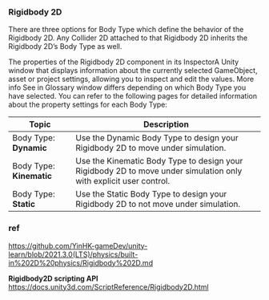 ### Rigidbody 2D

There are three options for Body Type which define the behavior of the Rigidbody 2D. Any Collider 2D attached to that Rigidbody 2D inherits the Rigidbody 2D’s Body Type as well.

 
The properties of the Rigidbody 2D component in its InspectorA Unity window that displays information about the currently selected GameObject, asset or project settings, allowing you to inspect and edit the values. More info
See in Glossary window differs depending on which Body Type you have selected. You can refer to the following pages for detailed information about the property settings for each Body Type:

| Topic | Description |
| --- | --- |
| Body Type: **Dynamic** | Use the Dynamic Body Type to design your Rigidbody 2D to move under simulation. |
| Body Type: **Kinematic** | Use the Kinematic Body Type to design your Rigidbody 2D to move under simulation only with explicit user control. |
| Body Type: **Static** | Use the Static Body Type to design your Rigidbody 2D to not move under simulation. |



### ref 
https://github.com/YinHK-gameDev/unity-learn/blob/2021.3.0(LTS)/physics/built-in%202D%20physics/Rigidbody%202D.md


**Rigidbody2D scripting API** \
https://docs.unity3d.com/ScriptReference/Rigidbody2D.html
